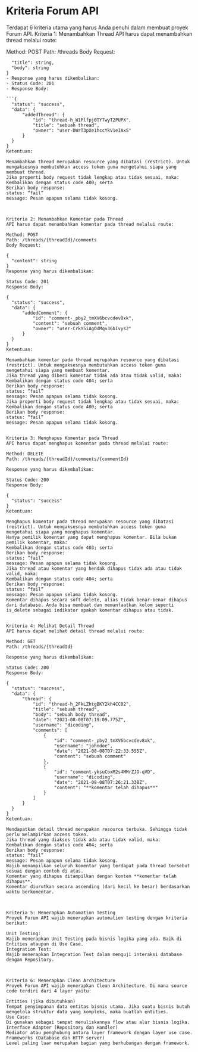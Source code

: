 # Kriteria Forum API

  Terdapat 6 kriteria utama yang harus Anda penuhi dalam membuat proyek Forum API.
  Kriteria 1: Menambahkan Thread
  API harus dapat menambahkan thread melalui route:

  Method: POST
  Path: /threads
  Body Request:

  ```{
    "title": string,
    "body": string
  }
  - Response yang harus dikembalikan:
  - Status Code: 201
  - Response Body:

```{
    "status": "success",
    "data": {
        "addedThread": {
            "id": "thread-h_W1Plfpj0TY7wyT2PUPX",
            "title": "sebuah thread",
            "owner": "user-DWrT3pXe1hccYkV1eIAxS"
        }
    }
}
Ketentuan:

Menambahkan thread merupakan resource yang dibatasi (restrict). Untuk mengaksesnya membutuhkan access token guna mengetahui siapa yang membuat thread.
Jika properti body request tidak lengkap atau tidak sesuai, maka:
Kembalikan dengan status code 400; serta
Berikan body response: 
status: “fail”
message: Pesan apapun selama tidak kosong.



Kriteria 2: Menambahkan Komentar pada Thread
API harus dapat menambahkan komentar pada thread melalui route:

Method: POST
Path: /threads/{threadId}/comments
Body Request:

{
    "content": string
}
Response yang harus dikembalikan:

Status Code: 201
Response Body:

{
    "status": "success",
    "data": {
        "addedComment": {
            "id": "comment-_pby2_tmXV6bcvcdev8xk",
            "content": "sebuah comment",
            "owner": "user-CrkY5iAgOdMqv36bIvys2"
        }
    }
}
Ketentuan:

Menambahkan komentar pada thread merupakan resource yang dibatasi (restrict). Untuk mengaksesnya membutuhkan access token guna mengetahui siapa yang membuat komentar.
Jika thread yang diberi komentar tidak ada atau tidak valid, maka:
Kembalikan dengan status code 404; serta
Berikan body response: 
status: “fail”
message: Pesan apapun selama tidak kosong.
Jika properti body request tidak lengkap atau tidak sesuai, maka:
Kembalikan dengan status code 400; serta
Berikan body response: 
status: “fail”
message: Pesan apapun selama tidak kosong.


Kriteria 3: Menghapus Komentar pada Thread
API harus dapat menghapus komentar pada thread melalui route:

Method: DELETE
Path: /threads/{threadId}/comments/{commentId}

Response yang harus dikembalikan:

Status Code: 200
Response Body:

{
    "status": "success"
}
Ketentuan:

Menghapus komentar pada thread merupakan resource yang dibatasi (restrict). Untuk mengaksesnya membutuhkan access token guna mengetahui siapa yang menghapus komentar.
Hanya pemilik komentar yang dapat menghapus komentar. Bila bukan pemilik komentar, maka:
Kembalikan dengan status code 403; serta
Berikan body response: 
status: “fail”
message: Pesan apapun selama tidak kosong.
Jika thread atau komentar yang hendak dihapus tidak ada atau tidak valid, maka:
Kembalikan dengan status code 404; serta
Berikan body response: 
status: “fail”
message: Pesan apapun selama tidak kosong.
Komentar dihapus secara soft delete, alias tidak benar-benar dihapus dari database. Anda bisa membuat dan memanfaatkan kolom seperti is_delete sebagai indikator apakah komentar dihapus atau tidak.


Kriteria 4: Melihat Detail Thread
API harus dapat melihat detail thread melalui route:

Method: GET
Path: /threads/{threadId}

Response yang harus dikembalikan:

Status Code: 200
Response Body:

{
    "status": "success",
    "data": {
        "thread": {
            "id": "thread-h_2FkLZhtgBKY2kh4CC02",
            "title": "sebuah thread",
            "body": "sebuah body thread",
            "date": "2021-08-08T07:19:09.775Z",
            "username": "dicoding",
            "comments": [
                {
                    "id": "comment-_pby2_tmXV6bcvcdev8xk",
                    "username": "johndoe",
                    "date": "2021-08-08T07:22:33.555Z",
                    "content": "sebuah comment"
                },
                {
                    "id": "comment-yksuCoxM2s4MMrZJO-qVD",
                    "username": "dicoding",
                    "date": "2021-08-08T07:26:21.338Z",
                    "content": "**komentar telah dihapus**"
                }
            ]
        }
    }
}
Ketentuan:

Mendapatkan detail thread merupakan resource terbuka. Sehingga tidak perlu melampirkan access token.
Jika thread yang diakses tidak ada atau tidak valid, maka:
Kembalikan dengan status code 404; serta
Berikan body response: 
status: “fail”
message: Pesan apapun selama tidak kosong.
Wajib menampilkan seluruh komentar yang terdapat pada thread tersebut sesuai dengan contoh di atas.
Komentar yang dihapus ditampilkan dengan konten **komentar telah dihapus**.
Komentar diurutkan secara ascending (dari kecil ke besar) berdasarkan waktu berkomentar.



Kriteria 5: Menerapkan Automation Testing
Proyek Forum API wajib menerapkan automation testing dengan kriteria berikut:

Unit Testing: 
Wajib menerapkan Unit Testing pada bisnis logika yang ada. Baik di Entities ataupun di Use Case.
Integration Test:
Wajib menerapkan Integration Test dalam menguji interaksi database dengan Repository.



Kriteria 6: Menerapkan Clean Architecture
Proyek Forum API wajib menerapkan Clean Architecture. Di mana source code terdiri dari 4 layer yaitu:

Entities (jika dibutuhkan)
Tempat penyimpanan data entitas bisnis utama. Jika suatu bisnis butuh mengelola struktur data yang kompleks, maka buatlah entities.
Use Case:
Di gunakan sebagai tempat menuliskannya flow atau alur bisnis logika.
Interface Adapter (Repository dan Handler)
Mediator atau penghubung antara layer framework dengan layer use case.
Frameworks (Database dan HTTP server)
Level paling luar merupakan bagian yang berhubungan dengan framework.
